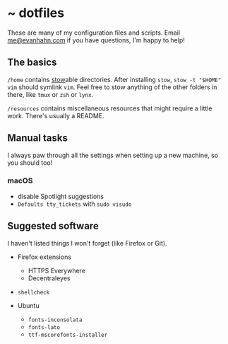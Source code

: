 ~ dotfiles
==========

These are many of my configuration files and scripts. Email <me@evanhahn.com> if you have questions, I'm happy to help!

The basics
----------

`/home` contains [stow](https://www.gnu.org/software/stow/)able directories. After installing `stow`, `stow -t "$HOME" vim` should symlink `vim`. Feel free to stow anything of the other folders in there, like `tmux` or `zsh` or `lynx`.

`/resources` contains miscellaneous resources that might require a little work. There's usually a README.

Manual tasks
------------

I always paw through all the settings when setting up a new machine, so you should too!

### macOS

- disable Spotlight suggestions
- `Defaults tty_tickets` with `sudo visudo`

Suggested software
------------------

I haven't listed things I won't forget (like Firefox or Git).

- Firefox extensions
  - HTTPS Everywhere
  - Decentraleyes

- `shellcheck`

- Ubuntu
  - `fonts-inconsolata`
  - `fonts-lato`
  - `ttf-mscorefonts-installer`
